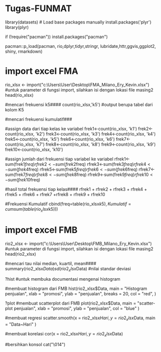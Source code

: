 # Tugas-FUNMAT
library(datasets)  # Load base packages manually
install.packages('plyr')
library(plyr)

if (!require("pacman")) install.packages("pacman")

pacman::p_load(pacman, rio,dplyr,tidyr,stringr,
               lubridate,httr,ggvis,ggplot2, shiny, rmarkdown) 


# import excel FMA
rio_xlsx <- import("c:\\Users\\User\\Desktop\\FMA_Milano_Ery_Kevin.xlsx") #untuk parameter di fungsi import, silahkan isi dengan lokasi file masing2
head(rio_xlsx)

#mencari frekuensi k5####
count(rio_xlsx,'k5') #output berupa tabel dari kolom K5

#mencari frekuensi kumulatif###

#assign data dari tiap kelas ke variabel
frek1<-count(rio_xlsx, 'k1') 
frek2<-count(rio_xlsx, 'k2') 
frek3<-count(rio_xlsx, 'k3') 
frek4<-count(rio_xlsx, 'k4') 
frek5<-count(rio_xlsx, 'k5') 
frek6<-count(rio_xlsx, 'k6') 
frek7<-count(rio_xlsx, 'k7') 
frek8<-count(rio_xlsx, 'k8') 
frek9<-count(rio_xlsx, 'k9') 
frek10<-count(rio_xlsx, 'k10')

#assign jumlah dari frekuensi tiap variabel ke variabel
rfrek1<-sum(frek1$freq)
rfrek2<-sum(frek2$freq)
rfrek3<-sum(frek3$freq)
rfrek4<-sum(frek4$freq)
rfrek5<-sum(frek5$freq)
rfrek6<-sum(frek6$freq)
rfrek7<-sum(frek7$freq)
rfrek8<-sum(frek8$freq)
rfrek9<-sum(frek9$freq)
rfrek10<-sum(frek10$freq)

#hasil total frekuensi tiap kelas####
rfrek1 + rfrek2 + rfrek3 + rfrek4 + rfrek5 + rfrek6 + rfrek7 +rfrek8 + rfrek9 + rfrek10

#Frekuensi Kumulatif
cbind(freq=table(rio_xlsx$k5), Kumulatif=cumsum(table(rio_xlsx$k5)))

# import excel FMB
rio2_xlsx <- import("c:\\Users\\User\\Desktop\\FMB_Milano_Ery_Kevin.xlsx")  #untuk parameter di fungsi import, silahkan isi dengan lokasi file masing2
head(rio2_xlsx)

#mencari tau nilai median, kuartil, mean####
summary(rio2_xlsx$Data)
sd(rio2_xlsx$Data) #nilai standar deviasi

?hist #untuk membuka documentasi mengenai histogram

#membuat histogram dari FMB
hist(rio2_xlsx$Data,
     main = "Histogram penjualan",
     xlab = "promosi",
     ylab = "penjualan",
     breaks = 20,
     col = "red",
     )

?plot 
#membuat scatterplot dari FMB
plot(rio2_xlsx$Data,
     main = "scatter-plot penjualan",
     xlab = "promosi",
     ylab = "penjualan",
     col = "blue"
)

#membuat regresi
scatter.smooth(x = rio2_xlsx$Hari, y = rio2_xlsx$Data,
               main = "Data~Hari"
               )

#membuat korelasi
cor(x = rio2_xlsx$Hari, y = rio2_xlsx$Data)

#bersihkan konsol
cat("\014")

